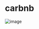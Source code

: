 # carbnb
![image](https://user-images.githubusercontent.com/72091205/128677646-1350bd51-d48e-460c-92fa-a7b989f1db17.png)
